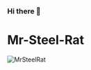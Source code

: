### Hi there 👋

# Mr-Steel-Rat
![MrSteelRat](https://github-readme-stats.vercel.app/api?username=anuraghazra&theme=dark&show_icons=true)

<!--
**MrSteelRat/MrSteelRat** is a ✨ _special_ ✨ repository because its `README.md` (this file) appears on your GitHub profile.
# Mr-Steel-Rat
![Anurag's GitHub stats](https://github-readme-stats.vercel.app/api?username=anuraghazra&theme=dark&show_icons=true)

Here are some ideas to get you started:

- 🔭 I’m currently working on ...
- 🌱 I’m currently learning ...
- 👯 I’m looking to collaborate on ...
- 🤔 I’m looking for help with ...
- 💬 Ask me about ...
- 📫 How to reach me: ...
- 😄 Pronouns: ...
- ⚡ Fun fact: ...
-->
